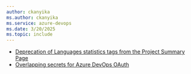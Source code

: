 ```yaml
---
author: ckanyika
ms.author: ckanyika
ms.service: azure-devops
ms.date: 3/20/2025
ms.topic: include
---
```


- [Deprecation of Languages statistics tags from the Project Summary Page](#deprecation-of-languages-statistics-tags-from-the-project-summary-page)
- [Overlapping secrets for Azure DevOps OAuth](#overlapping-secrets-for-azure-devops-oauth)
